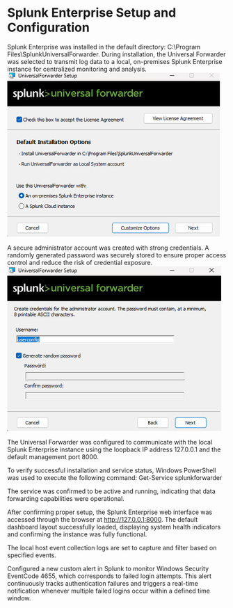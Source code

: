 # Splunk Enterprise Setup and Configuration

Splunk Enterprise was installed in the default directory:
C:\Program Files\SplunkUniversalForwarder.
During installation, the Universal Forwarder was selected to transmit log data to a local, on-premises Splunk Enterprise instance for centralized monitoring and analysis.
![Splunk](images/1.png)

A secure administrator account was created with strong credentials. A randomly generated password was securely stored to ensure proper access control and reduce the risk of credential exposure.
![Splunk](images/2.png)

The Universal Forwarder was configured to communicate with the local Splunk Enterprise instance using the loopback IP address 127.0.0.1 and the default management port 8000.

To verify successful installation and service status, Windows PowerShell was used to execute the following command:
Get-Service splunkforwarder


The service was confirmed to be active and running, indicating that data forwarding capabilities were operational.

After confirming proper setup, the Splunk Enterprise web interface was accessed through the browser at http://127.0.0.1:8000. The default dashboard layout successfully loaded, displaying system health indicators and confirming the instance was fully functional.


The local host event collection logs are set to capture and filter based on specified events.

Configured a new custom alert in Splunk to monitor Windows Security EventCode 4655, which corresponds to failed login attempts.
This alert continuously tracks authentication failures and triggers a real-time notification whenever multiple failed logins occur within a defined time window.

